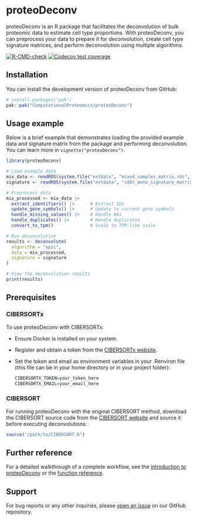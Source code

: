 
<!-- README.md is generated from README.Rmd. Please edit that file -->

# proteoDeconv

proteoDeconv is an R package that facilitates the deconvolution of bulk
proteomic data to estimate cell type proportions. With proteoDeconv, you
can preprocess your data to prepare it for deconvolution, create cell
type signature matrices, and perform deconvolution using multiple
algorithms.

<!-- badges: start -->

[![R-CMD-check](https://github.com/ComputationalProteomics/proteoDeconv/actions/workflows/R-CMD-check.yaml/badge.svg)](https://github.com/ComputationalProteomics/proteoDeconv/actions/workflows/R-CMD-check.yaml)
[![Codecov test
coverage](https://codecov.io/gh/ComputationalProteomics/proteoDeconv/graph/badge.svg)](https://app.codecov.io/gh/ComputationalProteomics/proteoDeconv)
<!-- badges: end -->

## Installation

You can install the development version of proteoDeconv from GitHub:

``` r
# install.packages("pak")
pak::pak("ComputationalProteomics/proteoDeconv")
```

## Usage example

Below is a brief example that demonstrates loading the provided example
data and signature matrix from the package and performing deconvolution.
You can learn more in `vignette("proteoDeconv")`.

``` r
library(proteoDeconv)

# Load example data
mix_data <- readRDS(system.file("extdata", "mixed_samples_matrix.rds", package = "proteoDeconv"))
signature <- readRDS(system.file("extdata", "cd8t_mono_signature_matrix.rds", package = "proteoDeconv"))

# Preprocess data
mix_processed <- mix_data |>
  extract_identifiers() |>      # Extract IDs
  update_gene_symbols() |>      # Update to current gene symbols
  handle_missing_values() |>    # Handle NAs
  handle_duplicates() |>        # Handle duplicates
  convert_to_tpm()              # Scale to TPM-like scale

# Run deconvolution
results <- deconvolute(
  algorithm = "epic",
  data = mix_processed,
  signature = signature
)

# View the deconvolution results
print(results)
```

## Prerequisites

### CIBERSORTx

To use proteoDeconv with CIBERSORTx:

- Ensure Docker is installed on your system.

- Register and obtain a token from the [CIBERSORTx
  website](https://cibersortx.stanford.edu).

- Set the token and email as environment variables in your .Renviron
  file (this file can be in your home directory or in your project
  folder):

  ``` r
  CIBERSORTX_TOKEN=your_token_here
  CIBERSORTX_EMAIL=your_email_here
  ```

### CIBERSORT

For running proteoDeconv with the original CIBERSORT method, download
the CIBERSORT source code from the [CIBERSORT
website](https://cibersortx.stanford.edu) and source it before executing
deconvolutions:

``` r
source("/path/to/CIBERSORT.R")
```

## Further reference

For a detailed walkthrough of a complete workflow, see the [introduction
to
proteoDeconv](https://computationalproteomics.github.io/proteoDeconv/articles/proteoDeconv.html)
or the [function
reference](https://computationalproteomics.github.io/proteoDeconv/reference/index.html).

## Support

For bug reports or any other inquiries, please [open an
issue](https://github.com/ComputationalProteomics/proteoDeconv/issues)
on our GitHub repository.
